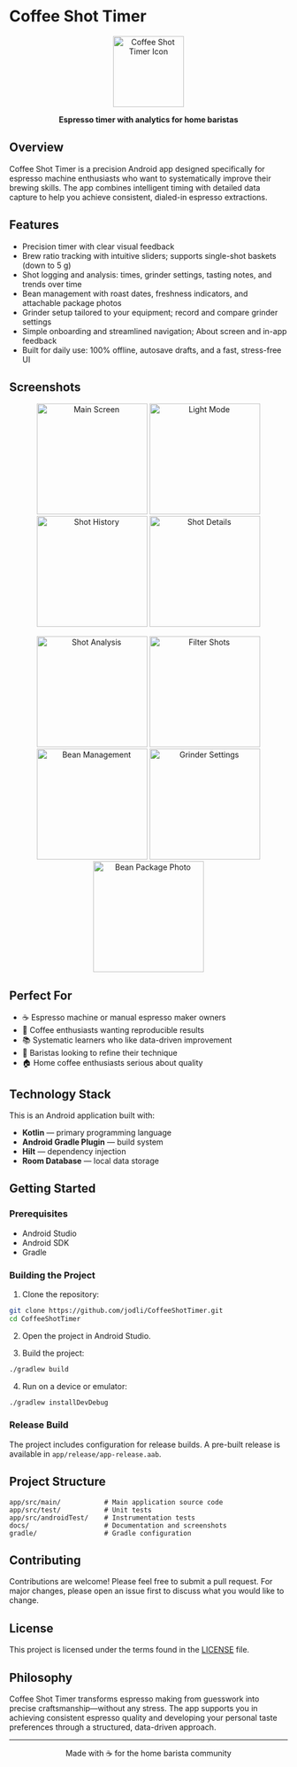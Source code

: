 # Coffee Shot Timer

<p align="center">
  <img src="docs/icon.png" alt="Coffee Shot Timer Icon" width="128" height="128">
</p>

<p align="center">
  <strong>Espresso timer with analytics for home baristas</strong>
</p>

## Overview

Coffee Shot Timer is a precision Android app designed specifically for espresso machine enthusiasts who want to systematically improve their brewing skills. The app combines intelligent timing with detailed data capture to help you achieve consistent, dialed-in espresso extractions.

## Features

- Precision timer with clear visual feedback
- Brew ratio tracking with intuitive sliders; supports single-shot baskets (down to 5 g)
- Shot logging and analysis: times, grinder settings, tasting notes, and trends over time
- Bean management with roast dates, freshness indicators, and attachable package photos
- Grinder setup tailored to your equipment; record and compare grinder settings
- Simple onboarding and streamlined navigation; About screen and in-app feedback
- Built for daily use: 100% offline, autosave drafts, and a fast, stress-free UI

## Screenshots

<p align="center">
  <img src="docs/main_screen.png" alt="Main Screen" width="200">
  <img src="docs/light_mode.png" alt="Light Mode" width="200">
  <img src="docs/shot_history.png" alt="Shot History" width="200">
  <img src="docs/shot_details.png" alt="Shot Details" width="200">
</p>

<p align="center">
  <img src="docs/shot_analysis.png" alt="Shot Analysis" width="200">
  <img src="docs/filter_shots.png" alt="Filter Shots" width="200">
  <img src="docs/bean_management.png" alt="Bean Management" width="200">
  <img src="docs/grinder_settings.png" alt="Grinder Settings" width="200">
  <img src="docs/bean_photo.png" alt="Bean Package Photo" width="200">
</p>

## Perfect For

- ☕ Espresso machine or manual espresso maker owners
- 🎯 Coffee enthusiasts wanting reproducible results
- 📚 Systematic learners who like data-driven improvement
- 🔧 Baristas looking to refine their technique
- 🏠 Home coffee enthusiasts serious about quality

## Technology Stack

This is an Android application built with:
- **Kotlin** — primary programming language
- **Android Gradle Plugin** — build system
- **Hilt** — dependency injection
- **Room Database** — local data storage

## Getting Started

### Prerequisites
- Android Studio
- Android SDK
- Gradle

### Building the Project

1. Clone the repository:
```bash
git clone https://github.com/jodli/CoffeeShotTimer.git
cd CoffeeShotTimer
```

2. Open the project in Android Studio.

3. Build the project:
```bash
./gradlew build
```

4. Run on a device or emulator:
```bash
./gradlew installDevDebug
```

### Release Build

The project includes configuration for release builds. A pre-built release is available in `app/release/app-release.aab`.

## Project Structure

```
app/src/main/           # Main application source code
app/src/test/           # Unit tests
app/src/androidTest/    # Instrumentation tests
docs/                   # Documentation and screenshots
gradle/                 # Gradle configuration
```

## Contributing

Contributions are welcome! Please feel free to submit a pull request. For major changes, please open an issue first to discuss what you would like to change.

## License

This project is licensed under the terms found in the [LICENSE](LICENSE) file.

## Philosophy

Coffee Shot Timer transforms espresso making from guesswork into precise craftsmanship—without any stress. The app supports you in achieving consistent espresso quality and developing your personal taste preferences through a structured, data-driven approach.

---

<p align="center">
  Made with ☕ for the home barista community
</p>
